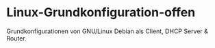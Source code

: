# Linux-Grundkonfiguration-offen
Grundkonfigurationen von GNU/Linux Debian als Client, DHCP Server & Router.

  